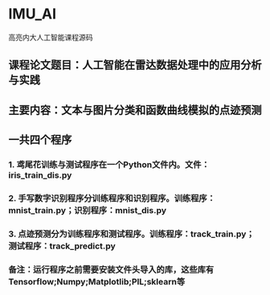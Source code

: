 # IMU_AI
高亮内大人工智能课程源码
## 课程论文题目：人工智能在雷达数据处理中的应用分析与实践
## 主要内容：文本与图片分类和函数曲线模拟的点迹预测
## 一共四个程序
### 1. 鸢尾花训练与测试程序在一个Python文件内。文件：iris_train_dis.py
### 2. 手写数字识别程序分训练程序和识别程序。训练程序：mnist_train.py；识别程序：mnist_dis.py
### 3. 点迹预测分为训练程序和测试程序。训练程序：track_train.py；测试程序：track_predict.py

### 备注：运行程序之前需要安装文件头导入的库，这些库有Tensorflow;Numpy;Matplotlib;PIL;sklearn等
